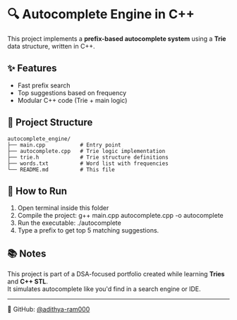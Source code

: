 # 🔍 Autocomplete Engine in C++

This project implements a **prefix-based autocomplete system** using a **Trie** data structure, written in C++.

## ✨ Features

- Fast prefix search
- Top suggestions based on frequency
- Modular C++ code (Trie + main logic)

## 📁 Project Structure

```
autocomplete_engine/
├── main.cpp           # Entry point
├── autocomplete.cpp   # Trie logic implementation
├── trie.h             # Trie structure definitions
├── words.txt          # Word list with frequencies
└── README.md          # This file
```

## 🚀 How to Run

1. Open terminal inside this folder  
2. Compile the project: g++ main.cpp autocomplete.cpp -o autocomplete
3. Run the executable: ./autocomplete
4. Type a prefix to get top 5 matching suggestions.

## 📚 Notes

This project is part of a DSA-focused portfolio created while learning **Tries** and **C++ STL**.  
It simulates autocomplete like you'd find in a search engine or IDE.

---

🔗 GitHub: [@adithya-ram000](https://github.com/adithya-ram000)

